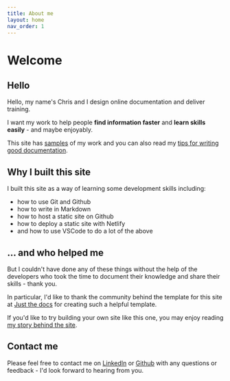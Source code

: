 ```yaml
---
title: About me
layout: home
nav_order: 1
---
```


# Welcome

## Hello

Hello, my name's Chris and I design online documentation and deliver training. 

I want my work to help people **find information faster** and **learn skills easily** - and maybe enjoyably.

This site has [samples](/docs/1-work-samples/) of my work and you can also read my [tips for writing good documentation](/docs/2-writing-resources/).


## Why I built this site

I built this site as a way of learning some development skills including:

- how to use Git and Github
- how to write in Markdown
- how to host a static site on Github
- how to deploy a static site with Netlify
- and how to use VSCode to do a lot of the above

## ... and who helped me 

But I couldn't have done any of these things without the help of the developers who took the time to document their knowledge and share their skills - thank you. 

In particular, I'd like to thank the community behind the template for this site at [Just the docs](https://just-the-docs.github.io/just-the-docs/) for creating such a helpful template. 

If you'd like to try building your own site like this one, you may enjoy reading [my story behind the site](/docs/3-about-this-site/).

## Contact me

Please feel free to contact me on [LinkedIn](https://www.linkedin.com/in/thischriswood) or [Github](https://github.com/blinky893/) with any questions or feedback - I'd look forward to hearing from you.